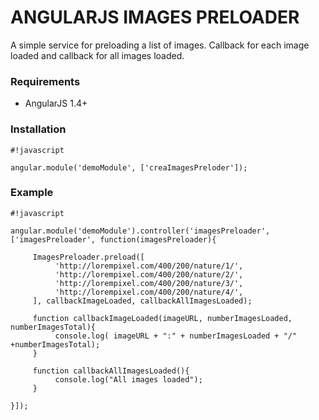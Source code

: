# ANGULARJS IMAGES PRELOADER #

A simple service for preloading a list of images. Callback for each image loaded and callback for all images loaded.

### Requirements ###

* AngularJS 1.4+

### Installation ###

```
#!javascript

angular.module('demoModule', ['creaImagesPreloder']);
```

### Example ###

```
#!javascript

angular.module('demoModule').controller('imagesPreloader', ['imagesPreloader', function(imagesPreloader){
     
     ImagesPreloader.preload([
          'http://lorempixel.com/400/200/nature/1/',
          'http://lorempixel.com/400/200/nature/2/',
          'http://lorempixel.com/400/200/nature/3/',
          'http://lorempixel.com/400/200/nature/4/',
     ], callbackImageLoaded, callbackAllImagesLoaded);

     function callbackImageLoaded(imageURL, numberImagesLoaded, numberImagesTotal){
          console.log( imageURL + ":" + numberImagesLoaded + "/" +numberImagesTotal);
     }

     function callbackAllImagesLoaded(){
          console.log("All images loaded");
     }

}]);
```